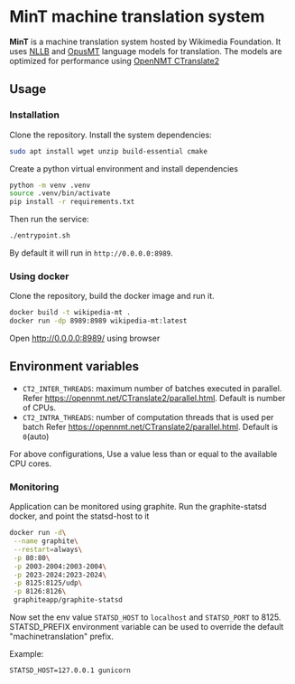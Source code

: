 # MinT machine translation system

**MinT** is a machine translation system hosted by Wikimedia Foundation.
It uses [NLLB](https://ai.facebook.com/research/no-language-left-behind/) and
[OpusMT](https://github.com/Helsinki-NLP/OPUS-MT) language models for translation.
The models are optimized for performance using [OpenNMT CTranslate2](https://github.com/OpenNMT/CTranslate2)

## Usage

### Installation

Clone the repository. Install the system dependencies:

```bash
sudo apt install wget unzip build-essential cmake
```

Create a python virtual environment and install dependencies

```bash
python -m venv .venv
source .venv/bin/activate
pip install -r requirements.txt
```

Then run the service:

```bash
./entrypoint.sh
```

By default it will run in `http://0.0.0.0:8989`.

### Using docker

Clone the repository, build the docker image and run it.

```bash
docker build -t wikipedia-mt .
docker run -dp 8989:8989 wikipedia-mt:latest
```

Open http://0.0.0.0:8989/ using browser

## Environment variables

* `CT2_INTER_THREADS`: maximum number of batches executed in parallel. Refer https://opennmt.net/CTranslate2/parallel.html. Default is number of CPUs.
* `CT2_INTRA_THREADS`: number of computation threads that is used per batch Refer https://opennmt.net/CTranslate2/parallel.html. Default is `0`(auto)

For above configurations, Use a value less than or equal to the available CPU cores.

### Monitoring

Application can be monitored using graphite.
Run the graphite-statsd docker, and point the statsd-host to it

```bash
docker run -d\
 --name graphite\
 --restart=always\
 -p 80:80\
 -p 2003-2004:2003-2004\
 -p 2023-2024:2023-2024\
 -p 8125:8125/udp\
 -p 8126:8126\
 graphiteapp/graphite-statsd

```

Now set the env value `STATSD_HOST` to `localhost` and  `STATSD_PORT` to 8125. STATSD_PREFIX environment variable can be used to override the default
"machinetranslation" prefix.

Example:
```
STATSD_HOST=127.0.0.1 gunicorn
```
